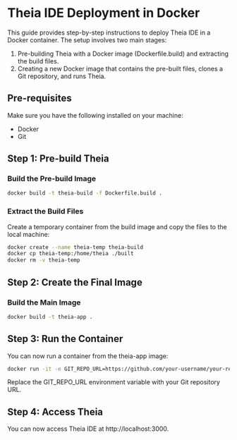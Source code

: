 # Theia IDE Deployment in Docker

This guide provides step-by-step instructions to deploy Theia IDE in a Docker container. The setup involves two main stages:

1. Pre-building Theia with a Docker image (Dockerfile.build) and extracting the build files.
1. Creating a new Docker image that contains the pre-built files, clones a Git repository, and runs Theia.

## Pre-requisites

Make sure you have the following installed on your machine:

- Docker
- Git

## Step 1: Pre-build Theia

### Build the Pre-build Image

```bash
docker build -t theia-build -f Dockerfile.build .
```

### Extract the Build Files

Create a temporary container from the build image and copy the files to the local machine:

```bash
docker create --name theia-temp theia-build
docker cp theia-temp:/home/theia ./built
docker rm -v theia-temp
```

## Step 2: Create the Final Image

### Build the Main Image

```bash
docker build -t theia-app .
```

## Step 3: Run the Container

You can now run a container from the theia-app image:

```bash
docker run -it -e GIT_REPO_URL=https://github.com/your-username/your-repo.git -p 3000:3000 theia-app
```

Replace the GIT_REPO_URL environment variable with your Git repository URL.

## Step 4: Access Theia

You can now access Theia IDE at http://localhost:3000.
